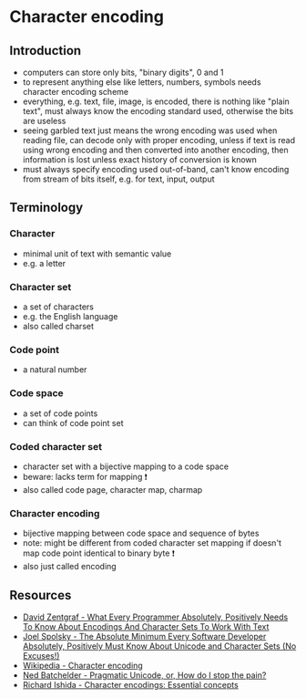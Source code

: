 # Character encoding



## Introduction

- computers can store only bits, "binary digits", 0 and 1
- to represent anything else like letters, numbers, symbols needs character encoding scheme
- everything, e.g. text, file, image, is encoded, there is nothing like "plain text", must always know the encoding standard used, otherwise the bits are useless
- seeing garbled text just means the wrong encoding was used when reading file, can decode only with proper encoding, unless if text is read using wrong encoding and then converted into another encoding, then information is lost unless exact history of conversion is known
- must always specify encoding used out-of-band, can't know encoding from stream of bits itself, e.g. for text, input, output



## Terminology

### Character

- minimal unit of text with semantic value
- e.g. a letter

### Character set

- a set of characters
- e.g. the English language
- also called charset

### Code point

- a natural number

### Code space

- a set of code points
- can think of code point set

### Coded character set

- character set with a bijective mapping to a code space
- beware: lacks term for mapping ❗️
- also called code page, character map, charmap

### Character encoding

- bijective mapping between code space and sequence of bytes
- note: might be different from coded character set mapping if doesn't map code point identical to binary byte ❗️
- also just called encoding



## Resources

- [David Zentgraf - What Every Programmer Absolutely, Positively Needs To Know About Encodings And Character Sets To Work With Text](http://kunststube.net/encoding/)
- [Joel Spolsky - The Absolute Minimum Every Software Developer Absolutely, Positively Must Know About Unicode and Character Sets (No Excuses!)](https://www.joelonsoftware.com/2003/10/08/the-absolute-minimum-every-software-developer-absolutely-positively-must-know-about-unicode-and-character-sets-no-excuses/)
- [Wikipedia - Character encoding](https://en.wikipedia.org/wiki/Character_encoding)
- [Ned Batchelder - Pragmatic Unicode, or, How do I stop the pain?](https://youtube.com/watch?v=sgHbC6udIqc)
- [Richard Ishida - Character encodings: Essential concepts](https://www.w3.org/International/articles/definitions-characters/)
